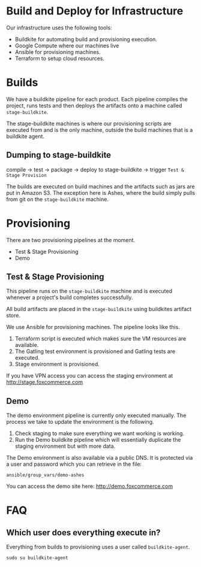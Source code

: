 # Build and Deploy for Infrastructure

Our infrastructure uses the following tools:

  * Buildkite for automating build and provisioning execution.
  * Google Compute where our machines live
  * Ansible for provisioning machines.
  * Terraform to setup cloud resources.

# Builds

We have a buildkite pipeline for each product. Each pipeline compiles the project,
runs tests and then deploys the artifacts onto a machine called `stage-buildkite`.

The stage-buildkite machines is where our provisioning scripts are executed from
and is the only machine, outside the build machines that is a buildkite agent.

## Dumping to stage-buildkite
compile -> test -> package -> deploy to stage-buildkite -> trigger `Test & Stage Provision`

The builds are executed on build machines and the artifacts such as jars are put in
Amazon S3. The exception here is Ashes, where the build simply pulls from git on the `stage-buildkite`
machine.

# Provisioning

There are two provisioning pipelines at the moment.

  * Test & Stage Provisioning
  * Demo

## Test & Stage Provisioning

This pipeline runs on the `stage-buildkite` machine and is executed whenever a project's
build completes successfully.

All build artifacts are placed in the `stage-buildkite` using buildkites artifact
store.

We use Ansible for provisioning machines. The pipeline looks like this.

  1. Terraform script is executed which makes sure the VM resources are available.
  2. The Gatling test environment is provisioned and Gatling tests are executed.
  3. Stage environment is provisioned.

If you have VPN access you can access the staging environment at http://stage.foxcommerce.com

## Demo

The demo environment pipeline is currently only executed manually. The process
we take to update the environment is the following.

  1. Check staging to make sure everything we want working is working.
  2. Run the Demo buildkite pipeline which will essentially duplicate the staging environment but with more data.

The Demo environment is also available via a public DNS. It is protected via a user and password which you can retrieve in the file:

    ansible/group_vars/demo-ashes

You can access the demo site here: http://demo.foxcommerce.com

# FAQ

## Which user does everything execute in?

Everything from builds to provisioning uses a user called `buildkite-agent`.

    sudo su buildkite-agent
